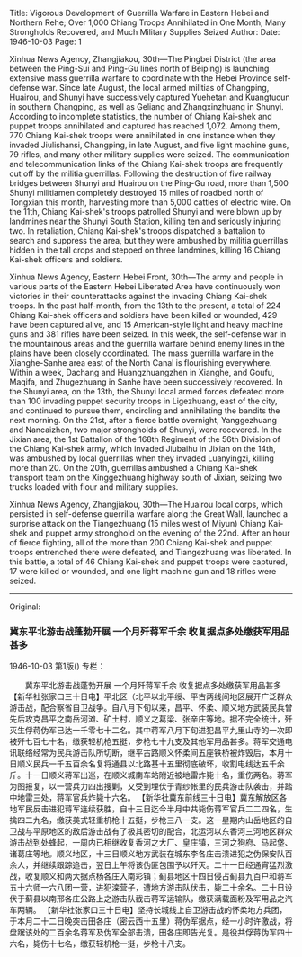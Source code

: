 Title: Vigorous Development of Guerrilla Warfare in Eastern Hebei and Northern Rehe; Over 1,000 Chiang Troops Annihilated in One Month; Many Strongholds Recovered, and Much Military Supplies Seized
Author:
Date: 1946-10-03
Page: 1

Xinhua News Agency, Zhangjiakou, 30th—The Pingbei District (the area between the Ping-Sui and Ping-Gu lines north of Beiping) is launching extensive mass guerrilla warfare to coordinate with the Hebei Province self-defense war. Since late August, the local armed militias of Changping, Huairou, and Shunyi have successively captured Yuehetan and Kuangtucun in southern Changping, as well as Geliang and Zhangxinzhuang in Shunyi. According to incomplete statistics, the number of Chiang Kai-shek and puppet troops annihilated and captured has reached 1,072. Among them, 770 Chiang Kai-shek troops were annihilated in one instance when they invaded Jiulishansi, Changping, in late August, and five light machine guns, 79 rifles, and many other military supplies were seized. The communication and telecommunication links of the Chiang Kai-shek troops are frequently cut off by the militia guerrillas. Following the destruction of five railway bridges between Shunyi and Huairou on the Ping-Gu road, more than 1,500 Shunyi militiamen completely destroyed 15 miles of roadbed north of Tongxian this month, harvesting more than 5,000 catties of electric wire. On the 11th, Chiang Kai-shek's troops patrolled Shunyi and were blown up by landmines near the Shunyi South Station, killing ten and seriously injuring two. In retaliation, Chiang Kai-shek's troops dispatched a battalion to search and suppress the area, but they were ambushed by militia guerrillas hidden in the tall crops and stepped on three landmines, killing 16 Chiang Kai-shek officers and soldiers.

Xinhua News Agency, Eastern Hebei Front, 30th—The army and people in various parts of the Eastern Hebei Liberated Area have continuously won victories in their counterattacks against the invading Chiang Kai-shek troops. In the past half-month, from the 13th to the present, a total of 224 Chiang Kai-shek officers and soldiers have been killed or wounded, 429 have been captured alive, and 15 American-style light and heavy machine guns and 381 rifles have been seized. In this week, the self-defense war in the mountainous areas and the guerrilla warfare behind enemy lines in the plains have been closely coordinated. The mass guerrilla warfare in the Xianghe-Sanhe area east of the North Canal is flourishing everywhere. Within a week, Dachang and Huangzhuangzhen in Xianghe, and Goufu, Maqifa, and Zhugezhuang in Sanhe have been successively recovered. In the Shunyi area, on the 13th, the Shunyi local armed forces defeated more than 100 invading puppet security troops in Ligezhuang, east of the city, and continued to pursue them, encircling and annihilating the bandits the next morning. On the 21st, after a fierce battle overnight, Yanggezhuang and Nancaizhen, two major strongholds of Shunyi, were recovered. In the Jixian area, the 1st Battalion of the 168th Regiment of the 56th Division of the Chiang Kai-shek army, which invaded Jiubaihu in Jixian on the 14th, was ambushed by local guerrillas when they invaded Luanyingzi, killing more than 20. On the 20th, guerrillas ambushed a Chiang Kai-shek transport team on the Xinggezhuang highway south of Jixian, seizing two trucks loaded with flour and military supplies.

Xinhua News Agency, Zhangjiakou, 30th—The Huairou local corps, which persisted in self-defense guerrilla warfare along the Great Wall, launched a surprise attack on the Tiangezhuang (15 miles west of Miyun) Chiang Kai-shek and puppet army stronghold on the evening of the 22nd. After an hour of fierce fighting, all of the more than 200 Chiang Kai-shek and puppet troops entrenched there were defeated, and Tiangezhuang was liberated. In this battle, a total of 46 Chiang Kai-shek and puppet troops were captured, 17 were killed or wounded, and one light machine gun and 18 rifles were seized.



<hr /> 

Original: 


### 冀东平北游击战蓬勃开展  一个月歼蒋军千余  收复据点多处缴获军用品甚多

1946-10-03
第1版()
专栏：

　　冀东平北游击战蓬勃开展
    一个月歼蒋军千余
    收复据点多处缴获军用品甚多
    【新华社张家口三十日电】平北区（北平以北平绥、平古两线间地区展开广泛群众游击战，配合察省自卫战争。自八月下旬以来，昌平、怀柔、顺义地方武装民兵曾先后攻克昌平之南岳河滩、矿土村，顺义之葛梁、张辛庄等地。据不完全统计，歼灭生俘蒋伪军已达一千零七十二名。其中蒋军八月下旬进犯昌平九里山寺的一次即被歼七百七十名，缴获轻机枪五挺，步枪七十九支及其他军用品甚多。蒋军交通电讯联络经常为民兵游击队所切断，继平古路顺义怀柔间五座铁桥被炸毁后，本月十日顺义民兵一千五百余名复将通县以北路基十五里彻底破坏，收割电线达五千余斤。十一日顺义蒋军出巡，在顺义城南车站附近被地雷炸毙十名，重伤两名。蒋军为图报复，以一营兵力四出搜剿，又受到埋伏于青纱帐里的民兵游击队袭击，并踏中地雷三处，蒋军官兵炸毙十六名。
    【新华社冀东前线三十日电】冀东解放区各地军民反击进犯蒋军连续获胜，自十三日迄今半月中共毙伤蒋军官兵二二四名，生擒四二九名，缴获美式轻重机枪十五挺，步枪三八一支。这一星期内山岳地区的自卫战与平原地区的敌后游击战有了极其密切的配合，北运河以东香河三河地区群众游击战到处蜂起，一周内已相继收复香河之大厂、皇庄镇，三河之狗府、马起垡、诸葛庄等地。顺义地区，十三日顺义地方武装在城东李各庄击溃进犯之伪保安队百余人，并继续跟踪追击，翌日上午将该伪匪包围予以歼灭。二十一日经通宵猛烈激战，收复顺义和两大据点杨各庄入南彩镇；蓟县地区十四日侵占蓟县九百户和蒋军五十六师一六八团一营，进犯滦营子，遭地方游击队伏击，毙二十余名。二十日设伏于蓟县以南邢各庄公路上之游击队截击蒋军运输队，缴获满载面粉及军用品之汽车两辆。
    【新华社张家口三十日电】坚持长城线上自卫游击战的怀柔地方兵团，于本月二十二日晚突击田各庄（密云西十五里）蒋伪军据点，经一小时许激战，将盘踞该处的二百余名蒋军及伪军全部击溃，田各庄即告光复。是役共俘蒋伪军四十六名，毙伤十七名，缴获轻机枪一挺，步枪十八支。
